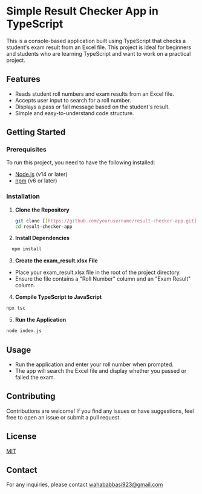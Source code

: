 # Simple Result Checker App in TypeScript

This is a console-based application built using TypeScript that checks a student's exam result from an Excel file. This project is ideal for beginners and students who are learning TypeScript and want to work on a practical project.

## Features

- Reads student roll numbers and exam results from an Excel file.
- Accepts user input to search for a roll number.
- Displays a pass or fail message based on the student's result.
- Simple and easy-to-understand code structure.

## Getting Started

### Prerequisites

To run this project, you need to have the following installed:

- [Node.js](https://nodejs.org/) (v14 or later)
- [npm](https://www.npmjs.com/) (v6 or later)

### Installation

1. **Clone the Repository**

   ```bash
   git clone [[https://github.com/yourusername/result-checker-app.git](https://github.com/Abdul-Wahab-Abbasi/exam_result.git)](https://github.com/Abdul-Wahab-Abbasi/exam_result.git)
   cd result-checker-app

2. **Install Dependencies**
 ```bash
   npm install
```
3. **Create the exam_result.xlsx File**

- Place your exam_result.xlsx file in the root of the project directory.
- Ensure the file contains a "Roll Number" column and an "Exam Result" column.

4. **Compile TypeScript to JavaScript**
```bash
npx tsc
```
5. **Run the Application**
```bash
node index.js
```
## Usage
- Run the application and enter your roll number when prompted.
- The app will search the Excel file and display whether you passed or failed the exam.

## Contributing
Contributions are welcome! If you find any issues or have suggestions, feel free to open an issue or submit a pull request.

## License

[MIT](https://choosealicense.com/licenses/mit/)


## Contact
For any inquiries, please contact wahababbasi923@gmail.com
